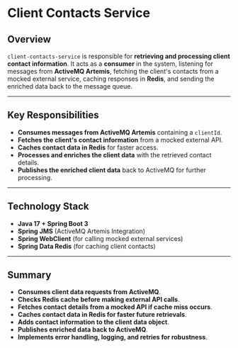 # **Client Contacts Service**

## **Overview**
`client-contacts-service` is responsible for **retrieving and processing client contact information**. It acts as a **consumer** in the system, listening for messages from **ActiveMQ Artemis**, fetching the client's contacts from a mocked external service, caching responses in **Redis**, and sending the enriched data back to the message queue.

---

## **Key Responsibilities**
- **Consumes messages from ActiveMQ Artemis** containing a `clientId`.
- **Fetches the client's contact information** from a mocked external API.
- **Caches contact data in Redis** for faster access.
- **Processes and enriches the client data** with the retrieved contact details.
- **Publishes the enriched client data** back to ActiveMQ for further processing.

---

## **Technology Stack**
- **Java 17 + Spring Boot 3**
- **Spring JMS** (ActiveMQ Artemis Integration)
- **Spring WebClient** (for calling mocked external services)
- **Spring Data Redis** (for caching client contacts)

---

## **Summary**
- **Consumes client data requests from ActiveMQ**.
- **Checks Redis cache before making external API calls**.
- **Fetches contact details from a mocked API if cache miss occurs**.
- **Caches contact data in Redis for faster future retrievals**.
- **Adds contact information to the client data object**.
- **Publishes enriched data back to ActiveMQ**.
- **Implements error handling, logging, and retries for robustness**.

